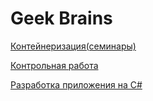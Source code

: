 ﻿# Geek Brains

[Контейнеризация(семинары)](./Containerization/containerization.md)

[Контрольная работа](./Final_control_work_p2/README.md)

[Разработка приложения на С#](./ExtendedCsharp/ExtendedCsharp.md)

